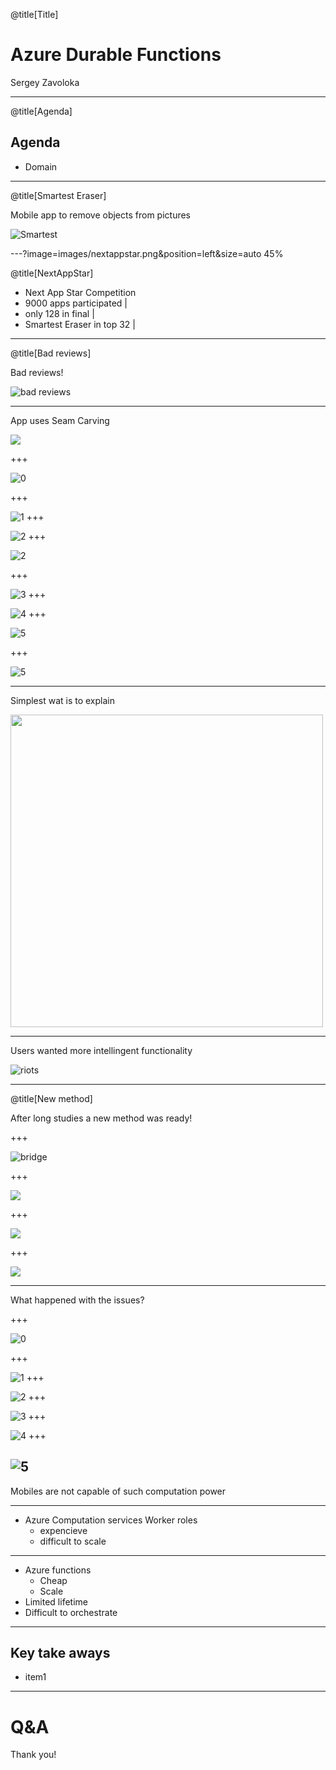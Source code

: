 @title[Title]

# Azure Durable Functions

Sergey Zavoloka

---
@title[Agenda]

## Agenda
- Domain

---
@title[Smartest Eraser]

Mobile app to remove objects from pictures

![Smartest](https://www.youtube.com/embed/QMWHeGsVjFA)

---?image=images/nextappstar.png&position=left&size=auto 45%

@title[NextAppStar]

- Next App Star Competition
- 9000 apps participated |
- only 128 in final |
- Smartest Eraser in top 32 |


---

@title[Bad reviews]

Bad reviews!

![bad reviews](images/bad_reviews.png)

---

App uses Seam Carving

![](images/seams.jpeg)

+++
<!-- .slide: data-transition="none" -->
![0](images/skating_orig.png)

+++
<!-- .slide: data-transition="none" -->
![1](images/skating_marked.png)
+++
<!-- .slide: data-transition="none" -->
![2](images/skating_sc.png)
+++
<!-- .slide: data-transition="none" -->
![2](images/skating_sc_diffects.png)

+++

![3](images/runners_orig.png)
+++
<!-- .slide: data-transition="none" -->
![4](images/runners_marked.png)
+++
<!-- .slide: data-transition="none" -->
![5](images/runners_sc.png)

+++
<!-- .slide: data-transition="none" -->
![5](images/runners_diffects.png)

---

Simplest wat is to explain 

<img src="images/se_restrictions.png"  height="500" /> 
<!-- ![se_restrictions](images/se_restrictions.png) -->

---

Users wanted more intellingent functionality

![riots](images/riots.jpg)

---

@title[New method]

After long studies a new method was ready!

+++

![bridge](images/t058.gif)

+++

![](images/t067.gif)

+++

![](images/t009.gif)

+++

![](images/t020.gif)

---

What happened with the issues?

+++
<!-- .slide: data-transition="none" -->
![0](images/skating_orig.png)

+++
<!-- .slide: data-transition="none" -->
![1](images/skating_marked.png)
+++
<!-- .slide: data-transition="none" -->
![2](images/skating_wex.png)
+++

![3](images/runners_orig.png)
+++
<!-- .slide: data-transition="none" -->
![4](images/runners_marked.png)
+++
<!-- .slide: data-transition="none" -->
![5](images/runners_wex.png)
---

Mobiles are not capable of such computation power

---

- Azure Computation services Worker roles
  - expencieve
  - difficult to scale

---

- Azure functions
  - Cheap
  - Scale
- Limited lifetime
- Difficult to orchestrate

---

## Key take aways
- item1 

---

# Q&A
Thank you!
